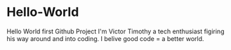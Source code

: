 # Hello-World
Hello World first Github Project
I'm Victor Timothy a tech enthusiast figiring his way around and into coding. 
I belive good code = a better world.
